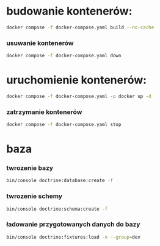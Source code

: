 # budowanie kontenerów:
```bash
docker compose -f docker-compose.yaml build --no-cache
```

### usuwanie kontenerów 
```bash
docker compose -f docker-compose.yaml down
```

# uruchomienie kontenerów:
```bash
docker compose -f docker-compose.yaml -p docker up -d
```

### zatrzymanie kontenerów
```bash
docker compose -f docker-compose.yaml stop
```
# baza
### twrozenie bazy 
```bash
bin/console doctrine:database:create -f
```

### twrozenie schemy
```bash
bin/console doctrine:schema:create -f
```

### ładowanie przygotowanych danych do bazy
```bash
bin/console doctrine:fixtures:load -n --group=dev
```